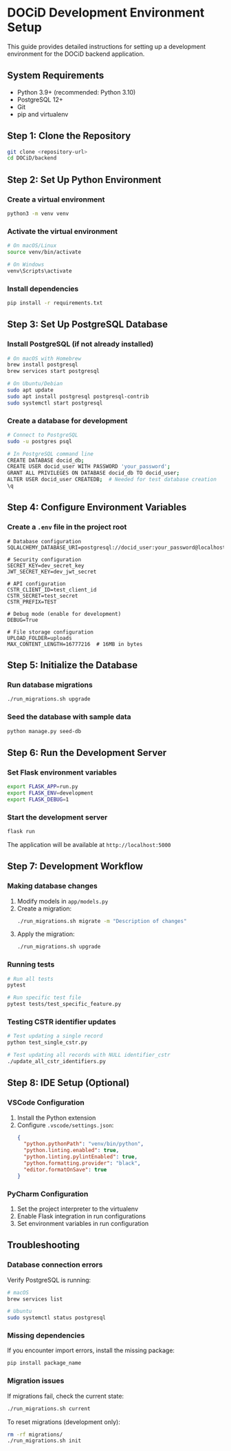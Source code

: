 # DOCiD Development Environment Setup

This guide provides detailed instructions for setting up a development environment for the DOCiD backend application.

## System Requirements

- Python 3.9+ (recommended: Python 3.10)
- PostgreSQL 12+
- Git
- pip and virtualenv

## Step 1: Clone the Repository

```bash
git clone <repository-url>
cd DOCiD/backend
```

## Step 2: Set Up Python Environment

### Create a virtual environment

```bash
python3 -m venv venv
```

### Activate the virtual environment

```bash
# On macOS/Linux
source venv/bin/activate

# On Windows
venv\Scripts\activate
```

### Install dependencies

```bash
pip install -r requirements.txt
```

## Step 3: Set Up PostgreSQL Database

### Install PostgreSQL (if not already installed)

```bash
# On macOS with Homebrew
brew install postgresql
brew services start postgresql

# On Ubuntu/Debian
sudo apt update
sudo apt install postgresql postgresql-contrib
sudo systemctl start postgresql
```

### Create a database for development

```bash
# Connect to PostgreSQL
sudo -u postgres psql

# In PostgreSQL command line
CREATE DATABASE docid_db;
CREATE USER docid_user WITH PASSWORD 'your_password';
GRANT ALL PRIVILEGES ON DATABASE docid_db TO docid_user;
ALTER USER docid_user CREATEDB;  # Needed for test database creation
\q
```

## Step 4: Configure Environment Variables

### Create a `.env` file in the project root

```
# Database configuration
SQLALCHEMY_DATABASE_URI=postgresql://docid_user:your_password@localhost/docid_db

# Security configuration
SECRET_KEY=dev_secret_key
JWT_SECRET_KEY=dev_jwt_secret

# API configuration
CSTR_CLIENT_ID=test_client_id
CSTR_SECRET=test_secret
CSTR_PREFIX=TEST

# Debug mode (enable for development)
DEBUG=True

# File storage configuration
UPLOAD_FOLDER=uploads
MAX_CONTENT_LENGTH=16777216  # 16MB in bytes
```

## Step 5: Initialize the Database

### Run database migrations

```bash
./run_migrations.sh upgrade
```

### Seed the database with sample data

```bash
python manage.py seed-db
```

## Step 6: Run the Development Server

### Set Flask environment variables

```bash
export FLASK_APP=run.py
export FLASK_ENV=development
export FLASK_DEBUG=1
```

### Start the development server

```bash
flask run
```

The application will be available at `http://localhost:5000`

## Step 7: Development Workflow

### Making database changes

1. Modify models in `app/models.py`
2. Create a migration:
   ```bash
   ./run_migrations.sh migrate -m "Description of changes"
   ```
3. Apply the migration:
   ```bash
   ./run_migrations.sh upgrade
   ```

### Running tests

```bash
# Run all tests
pytest

# Run specific test file
pytest tests/test_specific_feature.py
```

### Testing CSTR identifier updates

```bash
# Test updating a single record
python test_single_cstr.py

# Test updating all records with NULL identifier_cstr
./update_all_cstr_identifiers.py
```

## Step 8: IDE Setup (Optional)

### VSCode Configuration

1. Install the Python extension
2. Configure `.vscode/settings.json`:
   ```json
   {
     "python.pythonPath": "venv/bin/python",
     "python.linting.enabled": true,
     "python.linting.pylintEnabled": true,
     "python.formatting.provider": "black",
     "editor.formatOnSave": true
   }
   ```

### PyCharm Configuration

1. Set the project interpreter to the virtualenv
2. Enable Flask integration in run configurations
3. Set environment variables in run configuration

## Troubleshooting

### Database connection errors

Verify PostgreSQL is running:
```bash
# macOS
brew services list

# Ubuntu
sudo systemctl status postgresql
```

### Missing dependencies

If you encounter import errors, install the missing package:
```bash
pip install package_name
```

### Migration issues

If migrations fail, check the current state:
```bash
./run_migrations.sh current
```

To reset migrations (development only):
```bash
rm -rf migrations/
./run_migrations.sh init
```
